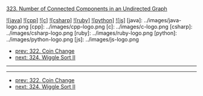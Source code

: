 [323. Number of Connected Components in an Undirected Graph](https://leetcode.com/problems/number-of-connected-components-in-an-undirected-graph/)

[![java]](../java/323-number-of-connected-components-in-an-undirected-graph.md)
[![cpp]](../cpp/323-number-of-connected-components-in-an-undirected-graph.md)
[![c]](../c/323-number-of-connected-components-in-an-undirected-graph.md)
[![csharp]](../csharp/323-number-of-connected-components-in-an-undirected-graph.md)
[![ruby]](../ruby/323-number-of-connected-components-in-an-undirected-graph.md)
[![python]](../python/323-number-of-connected-components-in-an-undirected-graph.md)
[![js]](../js/323-number-of-connected-components-in-an-undirected-graph.md)
[java]: ../images/java-logo.png
[cpp]: ../images/cpp-logo.png
[c]: ../images/c-logo.png
[csharp]: ../images/csharp-logo.png
[ruby]: ../images/ruby-logo.png
[python]: ../images/python-logo.png
[js]: ../images/js-logo.png

- [prev: 322. Coin Change](322-coin-change.md)
- [next: 324. Wiggle Sort II](324-wiggle-sort-ii.md)

---



---

- [prev: 322. Coin Change](322-coin-change.md)
- [next: 324. Wiggle Sort II](324-wiggle-sort-ii.md)

